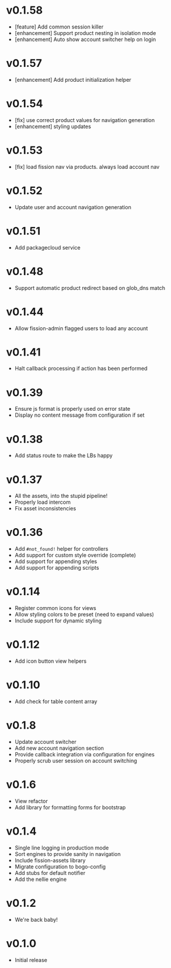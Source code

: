 # v0.1.58
* [feature] Add common session killer
* [enhancement] Support product nesting in isolation mode
* [enhancement] Auto show account switcher help on login

# v0.1.57
* [enhancement] Add product initialization helper

# v0.1.54
* [fix] use correct product values for navigation generation
* [enhancement] styling updates

# v0.1.53
* [fix] load fission nav via products. always load account nav

# v0.1.52
* Update user and account navigation generation

# v0.1.51
* Add packagecloud service

# v0.1.48
* Support automatic product redirect based on glob_dns match

# v0.1.44
* Allow fission-admin flagged users to load any account

# v0.1.41
* Halt callback processing if action has been performed

# v0.1.39
* Ensure js format is properly used on error state
* Display no content message from configuration if set

# v0.1.38
* Add status route to make the LBs happy

# v0.1.37
* All the assets, into the stupid pipeline!
* Properly load intercom
* Fix asset inconsistencies

# v0.1.36
* Add `#not_found!` helper for controllers
* Add support for custom style override (complete)
* Add support for appending styles
* Add support for appending scripts

# v0.1.14
* Register common icons for views
* Allow styling colors to be preset (need to expand values)
* Include support for dynamic styling

# v0.1.12
* Add icon button view helpers

# v0.1.10
* Add check for table content array

# v0.1.8
* Update account switcher
* Add new account navigation section
* Provide callback integration via configuration for engines
* Properly scrub user session on account switching

# v0.1.6
* View refactor
* Add library for formatting forms for bootstrap

# v0.1.4
* Single line logging in production mode
* Sort engines to provide sanity in navigation
* Include fission-assets library
* Migrate configuration to bogo-config
* Add stubs for default notifier
* Add the nellie engine

# v0.1.2
* We're back baby!

# v0.1.0
* Initial release
